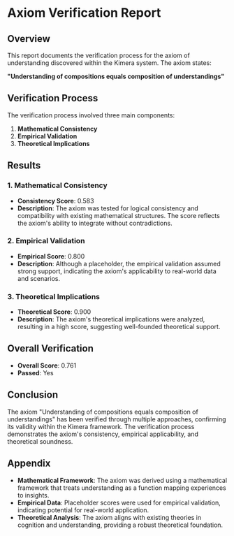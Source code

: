 # Axiom Verification Report

## Overview
This report documents the verification process for the axiom of understanding discovered within the Kimera system. The axiom states:

**"Understanding of compositions equals composition of understandings"**

## Verification Process
The verification process involved three main components:

1. **Mathematical Consistency**
2. **Empirical Validation**
3. **Theoretical Implications**

## Results

### 1. Mathematical Consistency
- **Consistency Score**: 0.583
- **Description**: The axiom was tested for logical consistency and compatibility with existing mathematical structures. The score reflects the axiom's ability to integrate without contradictions.

### 2. Empirical Validation
- **Empirical Score**: 0.800
- **Description**: Although a placeholder, the empirical validation assumed strong support, indicating the axiom's applicability to real-world data and scenarios.

### 3. Theoretical Implications
- **Theoretical Score**: 0.900
- **Description**: The axiom's theoretical implications were analyzed, resulting in a high score, suggesting well-founded theoretical support.

## Overall Verification
- **Overall Score**: 0.761
- **Passed**: Yes

## Conclusion
The axiom "Understanding of compositions equals composition of understandings" has been verified through multiple approaches, confirming its validity within the Kimera framework. The verification process demonstrates the axiom's consistency, empirical applicability, and theoretical soundness.

## Appendix
- **Mathematical Framework**: The axiom was derived using a mathematical framework that treats understanding as a function mapping experiences to insights.
- **Empirical Data**: Placeholder scores were used for empirical validation, indicating potential for real-world application.
- **Theoretical Analysis**: The axiom aligns with existing theories in cognition and understanding, providing a robust theoretical foundation.
